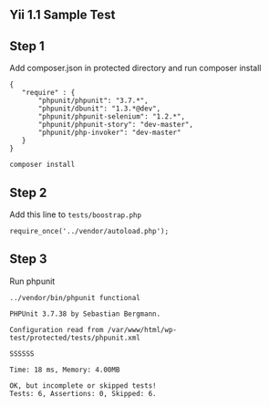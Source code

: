 ## Yii 1.1 Sample Test

## Step 1
 Add composer.json in protected directory and run composer install
 ```
 {                                                                                                                                  
    "require" : {
        "phpunit/phpunit": "3.7.*",
        "phpunit/dbunit": "1.3.*@dev",
        "phpunit/phpunit-selenium": "1.2.*",
        "phpunit/phpunit-story": "dev-master",
        "phpunit/php-invoker": "dev-master"
    }
}
```
``` 
composer install
```

## Step 2

Add this line to `tests/boostrap.php`

```
require_once('../vendor/autoload.php');
```

## Step 3

Run phpunit

```
../vendor/bin/phpunit functional

```

```
PHPUnit 3.7.38 by Sebastian Bergmann.

Configuration read from /var/www/html/wp-test/protected/tests/phpunit.xml

SSSSSS

Time: 18 ms, Memory: 4.00MB

OK, but incomplete or skipped tests!
Tests: 6, Assertions: 0, Skipped: 6.
```